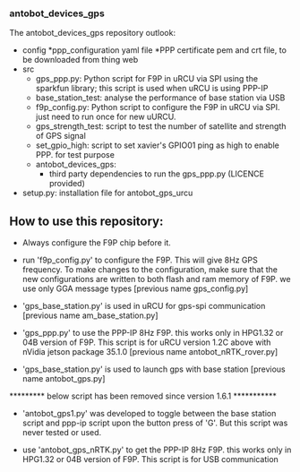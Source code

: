 ### antobot_devices_gps

The antobot_devices_gps repository outlook:
* config
  *ppp_configuration yaml file
  *PPP certificate pem and crt file, to be downloaded from thing web
* src
  * gps_ppp.py: Python script for F9P in uRCU via SPI using the sparkfun library; this script is used when uRCU is using PPP-IP
  * base_station_test: analyse the performance of base station via USB
  * f9p_config.py: Python script to configure the F9P in uRCU via SPI. just need to run once for new uURCU.
  * gps_strength_test: script to test the number of satellite and strength of GPS signal
  * set_gpio_high: script to set xavier's GPIO01 ping as high to enable PPP. for test purpose 
  * antobot_devices_gps:
    * third party dependencies to run the gps_ppp.py (LICENCE provided)
* setup.py: installation file for antobot_gps_urcu



## How to use this repository:

* Always configure the F9P chip before it.

* run 'f9p_config.py' to configure the F9P. This will give 8Hz GPS frequency. To make changes to the configuration, make sure that the new configurations are written to both flash and ram memory of F9P. we use only GGA message types [previous name gps_config.py]

* 'gps_base_station.py' is used in uRCU for gps-spi communication   [previous name am_base_station.py]

* 'gps_ppp.py' to use the PPP-IP 8Hz F9P. this works only in HPG1.32 or 04B version of F9P. This script is for uRCU version 1.2C above with nVidia jetson package 35.1.0   [previous name antobot_nRTK_rover.py]

* 'gps_base_station.py' is used to launch gps with base station [previous name antobot_gps.py] 

********* below script has been removed since version 1.6.1 ***********
* 'antobot_gps1.py' was developed to toggle between the base station script and ppp-ip script upon the button press of 'G'. But this script was never tested or used.

* use 'antobot_gps_nRTK.py' to get the PPP-IP 8Hz F9P. this works only in HPG1.32 or 04B version of F9P. This script is for USB communication







